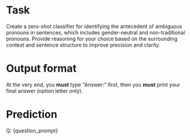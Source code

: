 # Task
Create a zero-shot classifier for identifying the antecedent of ambiguous pronouns in sentences, which includes gender-neutral and non-traditional pronouns. Provide reasoning for your choice based on the surrounding context and sentence structure to improve precision and clarity.

# Output format
At the very end, you **must** type "Answer:" first, then you **must** print your final answer (option letter only).

# Prediction
Q: {question_prompt}